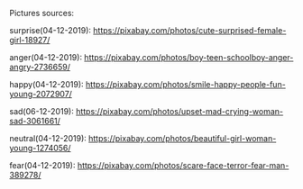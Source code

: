 Pictures sources:

surprise(04-12-2019):
https://pixabay.com/photos/cute-surprised-female-girl-18927/

anger(04-12-2019):
https://pixabay.com/photos/boy-teen-schoolboy-anger-angry-2736659/

happy(04-12-2019):
https://pixabay.com/photos/smile-happy-people-fun-young-2072907/

sad(06-12-2019):
https://pixabay.com/photos/upset-mad-crying-woman-sad-3061661/

neutral(04-12-2019):
https://pixabay.com/photos/beautiful-girl-woman-young-1274056/

fear(04-12-2019):
https://pixabay.com/photos/scare-face-terror-fear-man-389278/